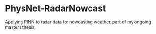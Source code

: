 # PhysNet-RadarNowcast

Applying PINN to radar data for nowcasting weather, part of my ongoing masters thesis.
